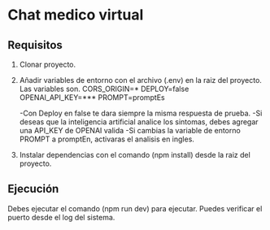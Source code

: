 # Chat medico virtual

## Requisitos

1. Clonar proyecto.
2. Añadir variables de entorno con el archivo (.env) en la raiz del proyecto.
   Las variables son.
   CORS_ORIGIN=*
   DEPLOY=false
   OPENAI_API_KEY=***
   PROMPT=promptEs

   -Con Deploy en false te dara siempre la misma respuesta de prueba.
   -Si deseas que la inteligencia artificial analice los sintomas, debes agregar una
   API_KEY de OPENAI valida
   -Si cambias la variable de entorno PROMPT a promptEn, activaras el analisis en ingles.
3. Instalar dependencias con el comando (npm install) desde la raiz del proyecto.

## Ejecución

Debes ejecutar el comando (npm run dev) para ejecutar. Puedes verificar el puerto desde el log del sistema.